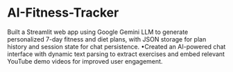 # AI-Fitness-Tracker
Built a Streamlit web app using Google Gemini LLM to generate personalized 7-day fitness and diet plans, with JSON storage for plan history and session state for chat persistence. •Created an AI-powered chat interface with dynamic text parsing to extract exercises and embed relevant YouTube demo videos for improved user engagement.
